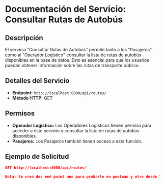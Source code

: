 # Documentación del Servicio: Consultar Rutas de Autobús

## Descripción

El servicio "Consultar Rutas de Autobús" permite tanto a los "Pasajeros" como al "Operador Logístico" consultar la lista de rutas de autobús disponibles en la base de datos. Esto es esencial para que los usuarios puedan obtener información sobre las rutas de transporte público.

## Detalles del Servicio

- **Endpoint:** `http://localhost:8000/api/routes/`
- **Método HTTP:** GET

## Permisos

- **Operador Logístico:** Los Operadores Logísticos tienen permiso para acceder a este servicio y consultar la lista de rutas de autobús disponibles.
- **Pasajeros:** Los Pasajeros también tienen acceso a esta función.

## Ejemplo de Solicitud

```json
GET http://localhost:8000/api/routes/

Nota: Se creo dos end point uno para probarlo en postman y otro desde la interfaz de usuario(rutas/).
